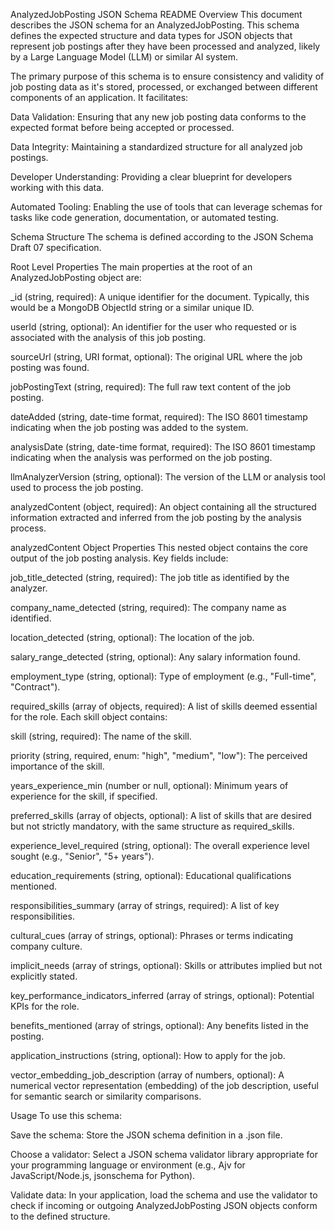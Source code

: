 AnalyzedJobPosting JSON Schema README
Overview
This document describes the JSON schema for an AnalyzedJobPosting. This schema defines the expected structure and data types for JSON objects that represent job postings after they have been processed and analyzed, likely by a Large Language Model (LLM) or similar AI system.

The primary purpose of this schema is to ensure consistency and validity of job posting data as it's stored, processed, or exchanged between different components of an application. It facilitates:

Data Validation: Ensuring that any new job posting data conforms to the expected format before being accepted or processed.

Data Integrity: Maintaining a standardized structure for all analyzed job postings.

Developer Understanding: Providing a clear blueprint for developers working with this data.

Automated Tooling: Enabling the use of tools that can leverage schemas for tasks like code generation, documentation, or automated testing.

Schema Structure
The schema is defined according to the JSON Schema Draft 07 specification.

Root Level Properties
The main properties at the root of an AnalyzedJobPosting object are:

_id (string, required): A unique identifier for the document. Typically, this would be a MongoDB ObjectId string or a similar unique ID.

userId (string, optional): An identifier for the user who requested or is associated with the analysis of this job posting.

sourceUrl (string, URI format, optional): The original URL where the job posting was found.

jobPostingText (string, required): The full raw text content of the job posting.

dateAdded (string, date-time format, required): The ISO 8601 timestamp indicating when the job posting was added to the system.

analysisDate (string, date-time format, required): The ISO 8601 timestamp indicating when the analysis was performed on the job posting.

llmAnalyzerVersion (string, optional): The version of the LLM or analysis tool used to process the job posting.

analyzedContent (object, required): An object containing all the structured information extracted and inferred from the job posting by the analysis process.

analyzedContent Object Properties
This nested object contains the core output of the job posting analysis. Key fields include:

job_title_detected (string, required): The job title as identified by the analyzer.

company_name_detected (string, required): The company name as identified.

location_detected (string, optional): The location of the job.

salary_range_detected (string, optional): Any salary information found.

employment_type (string, optional): Type of employment (e.g., "Full-time", "Contract").

required_skills (array of objects, required): A list of skills deemed essential for the role. Each skill object contains:

skill (string, required): The name of the skill.

priority (string, required, enum: "high", "medium", "low"): The perceived importance of the skill.

years_experience_min (number or null, optional): Minimum years of experience for the skill, if specified.

preferred_skills (array of objects, optional): A list of skills that are desired but not strictly mandatory, with the same structure as required_skills.

experience_level_required (string, optional): The overall experience level sought (e.g., "Senior", "5+ years").

education_requirements (string, optional): Educational qualifications mentioned.

responsibilities_summary (array of strings, required): A list of key responsibilities.

cultural_cues (array of strings, optional): Phrases or terms indicating company culture.

implicit_needs (array of strings, optional): Skills or attributes implied but not explicitly stated.

key_performance_indicators_inferred (array of strings, optional): Potential KPIs for the role.

benefits_mentioned (array of strings, optional): Any benefits listed in the posting.

application_instructions (string, optional): How to apply for the job.

vector_embedding_job_description (array of numbers, optional): A numerical vector representation (embedding) of the job description, useful for semantic search or similarity comparisons.

Usage
To use this schema:

Save the schema: Store the JSON schema definition in a .json file.

Choose a validator: Select a JSON schema validator library appropriate for your programming language or environment (e.g., Ajv for JavaScript/Node.js, jsonschema for Python).

Validate data: In your application, load the schema and use the validator to check if incoming or outgoing AnalyzedJobPosting JSON objects conform to the defined structure.
